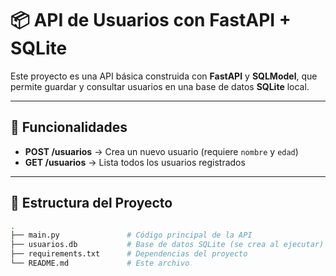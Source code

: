 # 📦 API de Usuarios con FastAPI + SQLite

Este proyecto es una API básica construida con **FastAPI** y **SQLModel**, que permite guardar y consultar usuarios en una base de datos **SQLite** local.

---

## 🚀 Funcionalidades

- **POST /usuarios** → Crea un nuevo usuario (requiere `nombre` y `edad`)
- **GET /usuarios** → Lista todos los usuarios registrados

---

## 📂 Estructura del Proyecto

```bash
.
├── main.py               # Código principal de la API
├── usuarios.db           # Base de datos SQLite (se crea al ejecutar)
├── requirements.txt      # Dependencias del proyecto
└── README.md             # Este archivo
```